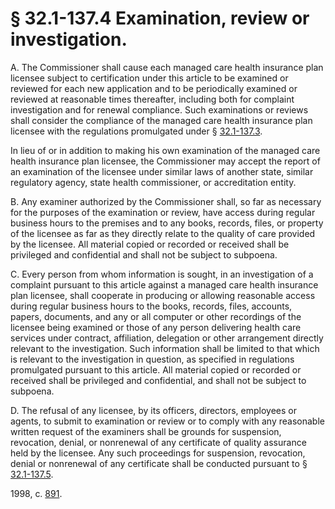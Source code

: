 # § 32.1-137.4 Examination, review or investigation.

<p>A. The Commissioner shall cause each managed care health insurance plan licensee subject to certification under this article to be examined or reviewed for each new application and to be periodically examined or reviewed at reasonable times thereafter, including both for complaint investigation and for renewal compliance. Such examinations or reviews shall consider the compliance of the managed care health insurance plan licensee with the regulations promulgated under § <a href='http://law.lis.virginia.gov/vacode/32.1-137.3/'>32.1-137.3</a>.</p><p>In lieu of or in addition to making his own examination of the managed care health insurance plan licensee, the Commissioner may accept the report of an examination of the licensee under similar laws of another state, similar regulatory agency, state health commissioner, or accreditation entity.</p><p>B. Any examiner authorized by the Commissioner shall, so far as necessary for the purposes of the examination or review, have access during regular business hours to the premises and to any books, records, files, or property of the licensee as far as they directly relate to the quality of care provided by the licensee. All material copied or recorded or received shall be privileged and confidential and shall not be subject to subpoena.</p><p>C. Every person from whom information is sought, in an investigation of a complaint pursuant to this article against a managed care health insurance plan licensee, shall cooperate in producing or allowing reasonable access during regular business hours to the books, records, files, accounts, papers, documents, and any or all computer or other recordings of the licensee being examined or those of any person delivering health care services under contract, affiliation, delegation or other arrangement directly relevant to the investigation. Such information shall be limited to that which is relevant to the investigation in question, as specified in regulations promulgated pursuant to this article. All material copied or recorded or received shall be privileged and confidential, and shall not be subject to subpoena.</p><p>D. The refusal of any licensee, by its officers, directors, employees or agents, to submit to examination or review or to comply with any reasonable written request of the examiners shall be grounds for suspension, revocation, denial, or nonrenewal of any certificate of quality assurance held by the licensee. Any such proceedings for suspension, revocation, denial or nonrenewal of any certificate shall be conducted pursuant to § <a href='http://law.lis.virginia.gov/vacode/32.1-137.5/'>32.1-137.5</a>.</p><p>1998, c. <a href='http://lis.virginia.gov/cgi-bin/legp604.exe?981+ful+CHAP0891'>891</a>.</p>